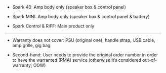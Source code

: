 -   Spark 40: Amp body only (speaker box & control panel) 

-   Spark MINI: Amp body only (speaker box & control panel & battery)

-   Spark Control & RIFF: Main product only  

---
-   Warranty does not cover: PSU (original one), handle strap, USB cable, amp grille, gig bag
  
-   Second-hand: User needs to provide the original order number in order to have the warranted (RMA) service (otherwise it’s considered out-of-warranty; OOW)